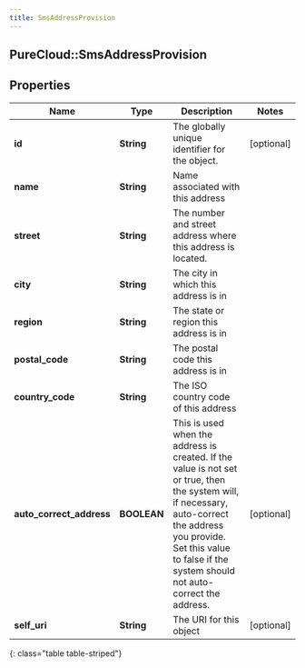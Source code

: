```yaml
---
title: SmsAddressProvision
---
```

## PureCloud::SmsAddressProvision

## Properties

|Name | Type | Description | Notes|
|------------ | ------------- | ------------- | -------------|
| **id** | **String** | The globally unique identifier for the object. | [optional] |
| **name** | **String** | Name associated with this address | |
| **street** | **String** | The number and street address where this address is located. | |
| **city** | **String** | The city in which this address is in | |
| **region** | **String** | The state or region this address is in | |
| **postal_code** | **String** | The postal code this address is in | |
| **country_code** | **String** | The ISO country code of this address | |
| **auto_correct_address** | **BOOLEAN** | This is used when the address is created. If the value is not set or true, then the system will, if necessary, auto-correct the address you provide. Set this value to false if the system should not auto-correct the address. | [optional] |
| **self_uri** | **String** | The URI for this object | [optional] |
{: class="table table-striped"}


